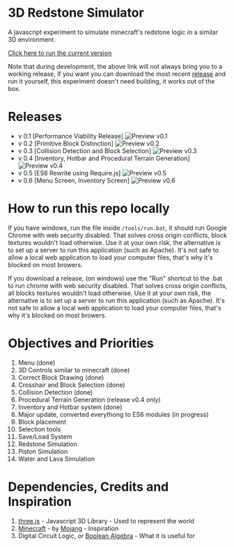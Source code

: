 # 3D Redstone Simulator

A javascript experiment to simulate minecraft's redstone logic in a similar 3D environment.

[Click here to run the current version](https://rawgit.com/GuilhermeRossato/3D-Redstone-Simulator/master/index.html)

Note that during development, the above link will not always bring you to a working release, if you want you can download the most recent [release](https://github.com/GuilhermeRossato/3D-Redstone-Simulator/releases) and run it yourself, this experiment doesn't need building, it works out of the box.

# Releases
 - v 0.1 [Performance Viability Release]
![Preview v0.1](https://github.com/GuilhermeRossato/3D-Redstone-Simulator/blob/master/assets/images/releases/v01_normal.gif?raw=true)
 - v 0.2 [Primitive Block Distinction]
![Preview v0.2](https://cdn.rawgit.com/GuilhermeRossato/3D-Redstone-Simulator/master/assets/images/releases/v02_normal.png)
 - v 0.3 [Collision Detection and Block Selection]
![Preview v0.3](https://github.com/GuilhermeRossato/3D-Redstone-Simulator/blob/master/assets/images/releases/v03_normal.gif?raw=true)
 - v 0.4 [Inventory, Hotbar and Procedural Terrain Generation]
![Preview v0.4](https://github.com/GuilhermeRossato/3D-Redstone-Simulator/blob/master/assets/images/releases/v04_normal.gif?raw=true)
 - v 0.5 [ES6 Rewrite using Require.js]
![Preview v0.5](https://github.com/GuilhermeRossato/3D-Redstone-Simulator/blob/master/assets/images/releases/v05_normal.gif?raw=true)
 - v 0.6 [Menu Screen, Inventory Screen]
![Preview v0.6](https://github.com/GuilhermeRossato/3D-Redstone-Simulator/blob/master/assets/images/releases/v06_normal.gif?raw=true)

# How to run this repo locally

If you have windows, run the file inside `/tools/run.bat`, it should run Google Chrome with web security disabled. That solves cross origin conflicts, block textures wouldn't load otherwise. Use it at your own risk, the alternative is to set up a server to run this application (such as Apache). It's not safe to allow a local web application to load your computer files, that's why it's blocked on most browers.

If you download a release, (on windows) use the "Run" shortcut to the .bat to run chrome with web security disabled. That solves cross origin conflicts, all blocks textures wouldn't load otherwise. Use it at your own risk, the alternative is to set up a server to run this application (such as Apache). It's not safe to allow a local web application to load your computer files, that's why it's blocked on most browers.

# Objectives and Priorities
1. Menu (done)
2. 3D Controls similar to minecraft (done)
3. Correct Block Drawing (done)
4. Crosshair and Block Selection (done)
5. Collision Detection (done)
6. Procedural Terrain Generation (release v0.4 only)
7. Inventory and Hotbar system (done)
8. Major update, converted everythong to ES6 modules (in progress)
8. Block placement
9. Selection tools
10. Save/Load System
11. Redstone Simulation
12. Piston Simulation
13. Water and Lava Simulation

# Dependencies, Credits and Inspiration

1. [three.js](https://threejs.org/) - Javascript 3D Library - Used to represent the world
2. [Minecraft](https://minecraft.net/pt-br/) - by [Mojang](https://mojang.com/) - Inspiration
3. Digital Circuit Logic, or [Boolean Algebra](https://en.wikipedia.org/wiki/Boolean_algebra) - What it is useful for
